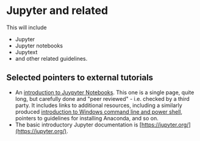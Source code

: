 # Jupyter and related

This will include

- Jupyter
- Jupyter notebooks
- Jupytext
- and other related guidelines.

## Selected pointers to external tutorials

* An [introduction to Juypyter Notebooks](https://programminghistorian.org/en/lessons/jupyter-notebooks). This one is a single page, quite long, but carefully done and "peer reviewed" - i.e. checked by a third party. It includes links to additional resources, including a similarly produced [introduction to Windows command line and power shell](https://programminghistorian.org/en/lessons/intro-to-powershell), pointers to guidelines for installing Anaconda, and so on. 
* The basic introductory Jupyter documentation is [https://jupyter.org/](https://jupyter.org/).
